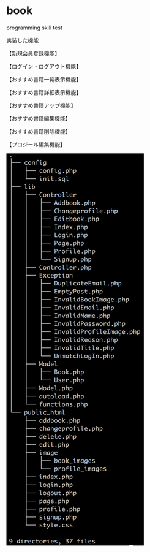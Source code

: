 # book
programming skill test

実装した機能

【新規会員登録機能】

【ログイン・ログアウト機能】

【おすすめ書籍一覧表示機能】

【おすすめ書籍詳細表示機能】

【おすすめ書籍アップ機能】

【おすすめ書籍編集機能】

【おすすめ書籍削除機能】

【プロジール編集機能】

<img src="https://github.com/toshikisugiyama/book/blob/branch/tree.png" alt="tree" title="tree">

